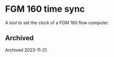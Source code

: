 # FGM 160 time sync

A tool to set the clock of a FGM 160 flow computer.

## Archived
Archived 2023-11-21.
